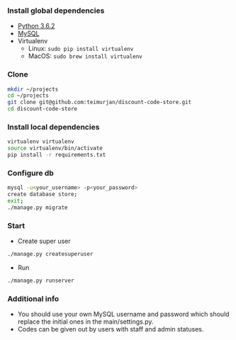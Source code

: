 ### Install global dependencies
 * [Python 3.6.2](https://www.python.org/downloads/)
 * [MySQL](https://www.mysql.com/downloads/)
 * Virtualenv
   * Linux: ```sudo pip install virtualenv```
   * MacOS: ```sudo brew install virtualenv```
### Clone
```sh
mkdir ~/projects
cd ~/projects
git clone git@github.com:teimurjan/discount-code-store.git
cd discount-code-store
```
### Install local dependencies
```sh
virtualenv virtualenv
source virtualenv/bin/activate
pip install -r requirements.txt
```
### Configure db
```sh
mysql -u<your_username> -p<your_password>
create database store;
exit;
./manage.py migrate
```
### Start
 * Create super user
 ```sh 
 ./manage.py createsuperuser
 ```
 * Run
 ```sh
 ./manage.py runserver
 ```
### Additional info
 * You should use your own MySQL username and password which should
replace the initial ones in the main/settings.py.
 * Codes can be given out by users with staff and admin statuses.